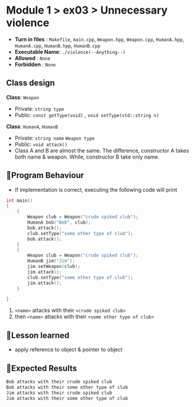 # Module 1 > ex03 > Unnecessary violence

- **Turn in files**  : `Makefile`, `main.cpp`, `Weapon.hpp`, `Weapon.cpp`, `HumanA.hpp`, `HumanA.cpp`, `HumanB.hpp`, `HumanB.cpp`
- **Executable Name**: `./violence(--Anything--)`
- **Allowed**        : `None`
- **Forbidden**        : `None`

## Class design
**Class**: `Weapon`
- Private: `string type`
- Public: `const getType(void)` , `void setType(std::string n)`

**Class**: `HumanA`, `HumanB`
- Private: `string name` `Weapon type`
- Public: `void attack()`
- Class A and B are almost the same. The difference, constructor A takes both name & weapon. While, constructor B take only name. 

## 📝Program Behaviour
- If  implementation is correct, executing the following code will print
```C++
int main()
{
    {
        Weapon club = Weapon("crude spiked club");
        HumanA bob("Bob", club);
        bob.attack();
        club.setType("some other type of club");
        bob.attack();
    }
    {
        Weapon club = Weapon("crude spiked club");
        HumanB jim("Jim");
        jim.setWeapon(club);
        jim.attack();
        club.setType("some other type of club");
        jim.attack();
    }

}
```
1) `<name>` attacks with their `<crude spiked club>`
2) then `<name>` attacks with their `<some other type of club>`

## 🤔Lesson learned
- apply reference to object & pointer to object

## 🧪Expected Results
```bash
Bob attacks with their crude spiked club
Bob attacks with their some other type of club
Jim attacks with their crude spiked club
Jim attacks with their some other type of club
```


